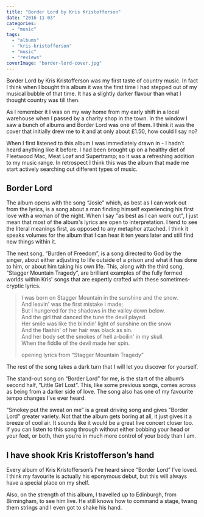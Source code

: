 ```yaml
---
title: "Border Lord by Kris Kristofferson"
date: "2016-11-03"
categories: 
  - "music"
tags: 
  - "albums"
  - "kris-kristofferson"
  - "music"
  - "reviews"
coverImage: "border-lord-cover.jpg"
---
```


Border Lord by Kris Kristofferson was my first taste of country music. In fact I think when I bought this album it was the first time I had stepped out of my musical bubble of that time. It has a slightly darker flavour than what I thought country was till then.

As I remember it I was on my way home from my early shift in a local warehouse when I passed by a charity shop in the town. In the window I saw a bunch of albums and Border Lord was one of them. I think it was the cover that initially drew me to it and at only about £1.50, how could I say no?

When I first listened to this album I was immediately drawn in - I hadn’t heard anything like it before. I had been brought up on a healthy diet of Fleetwood Mac, Meat Loaf and Supertramp; so it was a refreshing addition to my music range. In retrospect I think this was the album that made me start actively searching out different types of music.

## Border Lord

The album opens with the song “Josie” which, as best as I can work out from the lyrics, is a song about a man finding himself experiencing his first love with a woman of the night. When I say "as best as I can work out", I just mean that most of the album's lyrics are open to interpretation. I tend to see the literal meanings first, as opposed to any metaphor attached. I think it speaks volumes for the album that I can hear it ten years later and still find new things within it.

The next song, “Burden of Freedom”, is a song directed to God by the singer, about either adjusting to life outside of a prison and what it has done to him, or about him taking his own life. This, along with the third song, “Stagger Mountain Tragedy”, are brilliant examples of the fully formed worlds within Kris' songs that are expertly crafted with these sometimes-cryptic lyrics.

> I was born on Stagger Mountain in the sunshine and the snow.  
> And leavin' was the first mistake I made;  
> But I hungered for the shadows in the valley down below.  
> And the girl that danced the tune the devil played.  
> Her smile was like the blindin' light of sunshine on the snow  
> And the flashin' of her hair was black as sin.  
> And her body set the smokes of hell a-boilin' in my skull.  
> When the fiddle of the devil made her spin.
> 
> opening lyrics from “Stagger Mountain Tragedy”

The rest of the song takes a dark turn that I will let you discover for yourself.

The stand-out song on “Border Lord” for me, is the start of the album’s second half, “Little Girl Lost”. This, like some previous songs, comes across as being from a darker side of love. The song also has one of my favourite tempo changes I’ve ever heard.

“Smokey put the sweat on me” is a great driving song and gives "Border Lord" greater variety. Not that the album gets boring at all, it just gives it a breeze of cool air. It sounds like it would be a great live concert closer too. If you can listen to this song through without either bobbing your head or your feet, or both, then you’re in much more control of your body than I am.

## I have shook Kris Kristofferson’s hand

Every album of Kris Kristofferson’s I’ve heard since “Border Lord” I’ve loved. I think my favourite is actually his eponymous debut, but this will always have a special place on my shelf.

Also, on the strength of this album, I travelled up to Edinburgh, from Birmingham, to see him live. He still knows how to command a stage, twang them strings and I even got to shake his hand.
